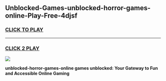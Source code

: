 
## Unblocked-Games-unblocked-horror-games-online-Play-Free-4djsf
<h3>
<a href="https://premium76.site?title=unblocked-horror-games-online&ref=10A">CLICK TO PLAY</a></h3>
<hr>

<h3>
<a href="https://premium76.site?title=unblocked-horror-games-online&ref=10A">CLICK 2 PLAY</a>
  
</h3>

<a href="https://premium76.site?title=unblocked-horror-games-online&ref=10A"><img src="https://clearcache.store/games.png"></a>


**unblocked-horror-games-online games unblocked: Your Gateway to Fun and Accessible Online Gaming**

